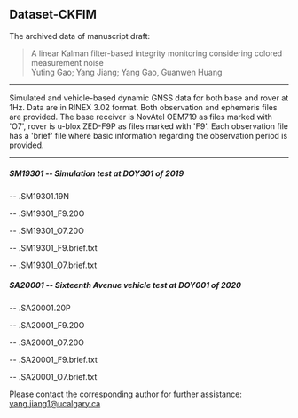 ## Dataset-CKFIM
The archived data of manuscript draft:

> A linear Kalman filter-based integrity monitoring considering colored measurement noise  
Yuting Gao; Yang Jiang; Yang Gao, Guanwen Huang

-------------
Simulated and vehicle-based dynamic GNSS data for both base and rover at 1Hz. Data are in RINEX 3.02 format. Both observation and ephemeris files are provided.
The base receiver is NovAtel OEM719 as files marked with 'O7', rover is u-blox ZED-F9P as files marked with 'F9'. Each observation file has a 'brief' file where basic information regarding the observation period is provided.

-------
##### SM19301 -- Simulation test at DOY301 of 2019
-- .SM19301.19N

-- .SM19301_F9.20O

-- .SM19301_O7.20O

-- .SM19301_F9.brief.txt

-- .SM19301_O7.brief.txt

##### SA20001 -- Sixteenth Avenue vehicle test at DOY001 of 2020
-- .SA20001.20P

-- .SA20001_F9.20O

-- .SA20001_O7.20O

-- .SA20001_F9.brief.txt

-- .SA20001_O7.brief.txt

Please contact the corresponding author for further assistance:
[yang.jiang1@ucalgary.ca](yang.jiang1@ucalgary.ca)
